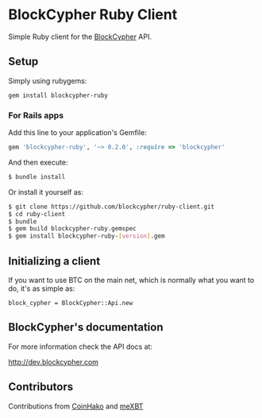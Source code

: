# BlockCypher Ruby Client

Simple Ruby client for the [BlockCypher](http://www.blockcypher.com) API.

## Setup

Simply using rubygems:

    gem install blockcypher-ruby

### For Rails apps

Add this line to your application's Gemfile:

```ruby
gem 'blockcypher-ruby', '~> 0.2.0', :require => 'blockcypher'
```

And then execute:

```bash
$ bundle install
```

Or install it yourself as:

```bash
$ git clone https://github.com/blockcypher/ruby-client.git
$ cd ruby-client
$ bundle
$ gem build blockcypher-ruby.gemspec
$ gem install blockcypher-ruby-[version].gem
```

## Initializing a client

If you want to use BTC on the main net, which is normally what you want to do, it's as simple as:

    block_cypher = BlockCypher::Api.new

## BlockCypher's documentation

For more information check the API docs at:

http://dev.blockcypher.com

## Contributors

Contributions from [CoinHako](http://www.coinhako.com) and [meXBT](https://mexbt.com)
